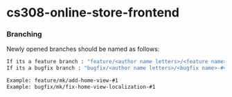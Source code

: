 # cs308-online-store-frontend

### Branching

Newly opened branches should be named as follows:

```sh
If its a feature branch : "feature/<author name letters>/<feature name>-#<issue number>"
If its a bugfix branch : "bugfix/<author name letters>/<bugfix name>-#<issue number>"

Example: feature/mk/add-home-view-#1
Example: bugfix/mk/fix-home-view-localization-#1
```
